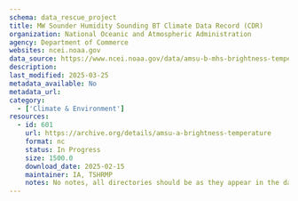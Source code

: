 ```yaml
---
schema: data_rescue_project 
title: MW Sounder Humidity Sounding BT Climate Data Record (CDR)
organization: National Oceanic and Atmospheric Administration
agency: Department of Commerce
websites: ncei.noaa.gov
data_source: https://www.ncei.noaa.gov/data/amsu-b-mhs-brightness-temperature/
description: 
last_modified: 2025-03-25
metadata_available: No
metadata_url: 
category:
  - ['Climate & Environment'] 
resources:
  - id: 601
    url: https://archive.org/details/amsu-a-brightness-temperature
    format: nc
    status: In Progress
    size: 1500.0
    download_date: 2025-02-15
    maintainer: IA, TSHRMP
    notes: No notes, all directories should be as they appear in the dataset URL.
---
```

